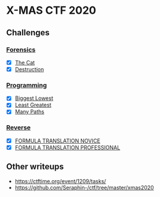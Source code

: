 # X-MAS CTF 2020

## Challenges

### [Forensics](forensics/)
- [x] [The Cat](forensics/the%20cat)
- [x] [Destruction](forensics/destruction)

### [Programming](forensics/)
- [x] [Biggest Lowest](programming/biggest%20lowest)
- [x] [Least Greatest](programming/least%20greatest)
- [x] [Many Paths](programming/many%20paths)

### [Reverse](reverse/)
- [x] [FORMULA TRANSLATION NOVICE](reverse/formula%20translation%20novice)
- [x] [FORMULA TRANSLATION PROFESSIONAL](reverse/formula%20translation%20professional)

## Other writeups
* https://ctftime.org/event/1209/tasks/
* https://github.com/Seraphin-/ctf/tree/master/xmas2020
